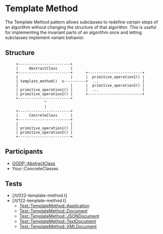 Template Method
===============
The Template Method pattern allows subclasses to redefine certain steps of an
algorithm without changing the structure of that algorithm. This is useful for
implementing the invariant parts of an algorithm once and letting subclasses
implement variant behavior.

Structure
---------
```
     +------------------------+
     |     AbstractClass      |
     +------------------------+      +-------------------------+
     |                        |      |  primitive_operation1() |
     | template_method()  o----------+  ...                    |
     |                        |      |  primitive_operation2() |
     | primitive_operation1() |      |  ...                    |
     | primitive_operation2() |      +-------------------------+
     +------------------------+
                  ^                  
                  |
     +------------------------+
     |     ConcreteClass      |
     +------------------------+
     |                        |
     | primitive_operation1() | 
     | primitive_operation2() | 
     +------------------------+
```

Participants
------------
* [OODP::AbstractClass](/lib/OODP/AbstractClass.pm)
* Your::ConcreteClasses

Tests
-----
* [/t/022-template-method.t]
* [/t/122-template-method.t]
  * [Test::TemplateMethod::Application](/t/lib/Test/TemplateMethod/Application.pm)
  * [Test::TemplateMethod::Document](/t/lib/Test/TemplateMethod/Document.pm)
  * [Test::TemplateMethod::JSONDocument](/t/lib/Test/TemplateMethod/JSONDocument.pm)
  * [Test::TemplateMethod::TextDocument](/t/lib/Test/TemplateMethod/TextDocument.pm)
  * [Test::TemplateMethod::XMLDocument](/t/lib/Test/TemplateMethod/XMLDocument.pm)
